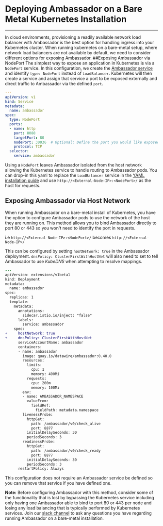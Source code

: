 # Deploying Ambassador on a Bare Metal Kubernetes Installation
---
In cloud environments, provisioning a readily available network load balancer with Ambassador is the best option for handling ingress into your Kubernetes cluster. When running kubernetes on a bare-metal setup, where network load balancers are not available by default, we need to consider different options for exposing Ambassador. 
##Exposing Ambassador via NodePort
The simplest way to expose an application in Kubernetes is via a `NodePort` service. In this configuration, we create the [Ambassador service](/user-guide/getting-started#2-defining-the-ambassador-service) and identify `type: NodePort` instead of `LoadBalancer`. Kubernetes will then create a service and assign that service a port to be exposed externally and direct traffic to Ambassador via the defined `port`. 

```yaml
---
apiVersion: v1
kind: Service
metadata:
  name: ambassador
spec:
  type: NodePort
  ports:
  - name: http
    port: 8088
    targetPort: 80
    nodePort: 30036  # Optional: Define the port you would like exposed
    protocol: TCP
  selector:
    service: ambassador
```
Using a `NodePort` leaves Ambassador isolated from the host network allowing the Kubernetes service to handle routing to Ambassador pods. You can drop-in this yaml to replace the `LoadBalancer` service in the [YAML installation guide](/user-guide/getting-started) and use `http://<External-Node-IP>:<NodePort>/` as the host for requests. 

## Exposing Ambassador via Host Network
When running Ambassador on a bare-metal install of Kubernetes, you have the option to configure Ambassador pods to use the network of the host they are running on. This method allows you to bind Ambassador directly to port 80 or 443 so you won't need to identify the port in requests. 

i.e `http://<External-Node-IP>:<NodePort>/` becomes `http://<External-Node-IP>/` 

This can be configured by setting `hostNetwork: true` in the Ambassador deployment. `dnsPolicy: ClusterFirstWithHostNet` will also need to set to tell Ambassador to use *KubeDNS* when attempting to resolve mappings. 

```diff
---
apiVersion: extensions/v1beta1
kind: Deployment
metadata:
  name: ambassador
spec:
  replicas: 1
  template:
    metadata:
      annotations:
        sidecar.istio.io/inject: "false"
      labels:
        service: ambassador
    spec:
+     hostNetwork: true
+     dnsPolicy: ClusterFirstWithHostNet
      serviceAccountName: ambassador
      containers:
      - name: ambassador
        image: quay.io/datawire/ambassador:0.40.0
        resources:
          limits:
            cpu: 1
            memory: 400Mi
          requests:
            cpu: 200m
            memory: 100Mi
        env:
        - name: AMBASSADOR_NAMESPACE
          valueFrom:
            fieldRef:
              fieldPath: metadata.namespace          
        livenessProbe:
          httpGet:
            path: /ambassador/v0/check_alive
            port: 8877
          initialDelaySeconds: 30
          periodSeconds: 3
        readinessProbe:
          httpGet:
            path: /ambassador/v0/check_ready
            port: 8877
          initialDelaySeconds: 30
          periodSeconds: 3
      restartPolicy: Always
```
This configuration does not require an Ambassador service be defined so you can remove that service if you have defined one. 

**Note:** Before configuring Ambassador with this method, consider some of the functionality that is lost by bypassing the Kubernetes service including only having one Ambassador able to bind to port 80 or 443 per node and losing any load balancing that is typically performed by Kubernetes services. Join our [slack channel](https://join.slack.com/t/datawire-oss/shared_invite/enQtMzcwMDEwMTc5ODQ3LTE1NmIzZTFmZWE0OTQ1NDc2MzE2NTkzMDAzZWM0MDIxZTVjOGIxYmRjZjY3N2M2Mjk4NGI5Y2Q4NGY4Njc1Yjg) to ask any questions you have regarding running Ambassador on a bare-metal installation.
